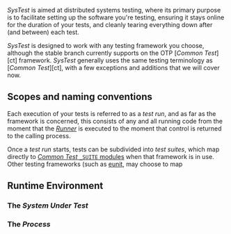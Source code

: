 *SysTest* is aimed at distributed systems testing, where its primary purpose is
to facilitate setting up the software you're testing, ensuring it stays online
for the duration of your tests, and cleanly tearing everything down after (and
between) each test.

*SysTest* is designed to work with any testing framework you choose, although
the stable branch currently supports on the OTP [_Common Test_][ct] framework. 
*SysTest* generally uses the same testing terminology as [_Common Test_][ct], 
with a few exceptions and additions that we will cover now.

## Scopes and naming conventions

Each execution of your tests is referred to as a _test run_, and as far as the 
framework is concerned, this consists of any and all running code from the 
moment that the [_Runner_][runner] is executed to the moment that control is
returned to the calling process.

Once a _test run_ starts, tests can be subdivided into _test suites_, which map
directly to [_Common Test_ `_SUITE` modules][ct_suites] when that framework is 
in use. Other testing frameworks (such as [eunit][eunit], may choose to map 

## Runtime Environment

### The _System Under Test_

### The _Process_

[runner]: https://github.com/nebularis/systest/wiki/systest_runner
[eunit]: http://www.erlang.org/doc/apps/eunit/chapter.html
[ct_suites]: http://www.erlang.org/doc/apps/common_test/write_test_chapter.html
